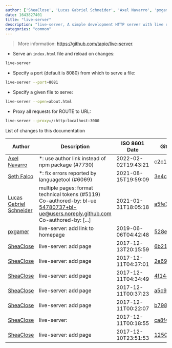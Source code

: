 ```yaml
---
author: ['SheaClose', 'Lucas Gabriel Schneider', 'Axel Navarro', 'pxgamer', 'Seth Falco']
date: 1643827401
title: "live-server"
description: "live-server, A simple development HTTP server with live reload capability."
categories: "common"
---
```

> More information: <https://github.com/tapio/live-server>.

- Serve an `index.html` file and reload on changes:

```bash
live-server
```

- Specify a port (default is 8080) from which to serve a file:

```bash
live-server --port=8081
```

- Specify a given file to serve:

```bash
live-server --open=about.html
```

- Proxy all requests for ROUTE to URL:

```bash
live-server --proxy=/:http:localhost:3000
```
List of changes to this documentation


Author | Description | ISO 8601 Date | GitHub link
------|-----|-----|-----
[Axel Navarro](mailto:navarroaxel@gmail.com) | *: use author link instead of npm package (#7730) | 2022-02-02T19:43:21 | [c2c16f61acbd](https://github.com/tldr-pages/tldr/commit/c2c16f61acbdca1933961fbbc20a80bdae76ece5)
[Seth Falco](mailto:seth@falco.fun) | *: fix errors reported by languagetool (#6069) | 2021-08-15T19:59:09 | [3e4c519004a4](https://github.com/tldr-pages/tldr/commit/3e4c519004a471c861cdc609fd7239ee3355671c)
[Lucas Gabriel Schneider](mailto:casdpa@gmail.com) | multiple pages: format technical tokens (#5119) Co-authored-by: bl-ue <54780737+bl-ue@users.noreply.github.com> Co-authored-by: [...] | 2021-01-31T18:05:18 | [a5fe31bc47ae](https://github.com/tldr-pages/tldr/commit/a5fe31bc47aece3efa5e66b52b3cf384f27d5d72)
[pxgamer](mailto:owzie123@gmail.com) | live-server: add link to homepage | 2019-06-06T04:42:48 | [528eb4323024](https://github.com/tldr-pages/tldr/commit/528eb43230240f1fde5fbdf9868708896151688a)
[SheaClose](mailto:SheaClose@gmail.com) | live-server: add page | 2017-12-13T20:15:59 | [6b21a7fe6751](https://github.com/tldr-pages/tldr/commit/6b21a7fe675160cfeb37f104a86fdc906642a85b)
[SheaClose](mailto:SheaClose@gmail.com) | live-server: add page | 2017-12-11T04:37:01 | [2e6947eb4a9f](https://github.com/tldr-pages/tldr/commit/2e6947eb4a9f324a83c44b3b179f8b890e9a545f)
[SheaClose](mailto:SheaClose@gmail.com) | live-server: add page | 2017-12-11T04:34:49 | [4f1486b2f5f9](https://github.com/tldr-pages/tldr/commit/4f1486b2f5f916f119e6f79eb1259f81c404769e)
[SheaClose](mailto:SheaClose@gmail.com) | live-server: add page | 2017-12-11T00:37:23 | [a5c9998f06bf](https://github.com/tldr-pages/tldr/commit/a5c9998f06bff1c7eb92bfd75198751733718a97)
[SheaClose](mailto:SheaClose@gmail.com) | live-server: add page | 2017-12-11T00:22:07 | [b79826798481](https://github.com/tldr-pages/tldr/commit/b798267984817f992ae1a94fbd7db5479f5dd411)
[SheaClose](mailto:SheaClose@gmail.com) | live-server: | 2017-12-11T00:18:55 | [ca8f40c2e305](https://github.com/tldr-pages/tldr/commit/ca8f40c2e3057e89200f1cbd8a65f408a2ca28dd)
[SheaClose](mailto:SheaClose@gmail.com) | live-server: add page | 2017-12-10T23:51:53 | [1250ef3a1fcd](https://github.com/tldr-pages/tldr/commit/1250ef3a1fcd05ef5f6675edf47e0a399d9eebcf)

